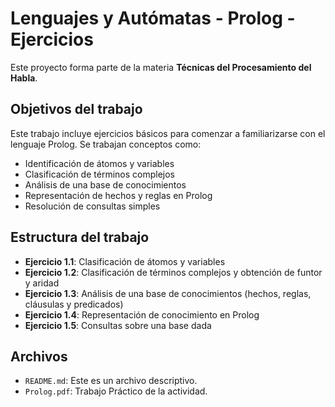 # Lenguajes y Autómatas - Prolog - Ejercicios

Este proyecto forma parte de la materia **Técnicas del Procesamiento del Habla**.

##  Objetivos del trabajo

Este trabajo incluye ejercicios básicos para comenzar a familiarizarse con el lenguaje Prolog. Se trabajan conceptos como:

- Identificación de átomos y variables
- Clasificación de términos complejos
- Análisis de una base de conocimientos
- Representación de hechos y reglas en Prolog
- Resolución de consultas simples

## Estructura del trabajo

- **Ejercicio 1.1**: Clasificación de átomos y variables
- **Ejercicio 1.2**: Clasificación de términos complejos y obtención de funtor y aridad
- **Ejercicio 1.3**: Análisis de una base de conocimientos (hechos, reglas, cláusulas y predicados)
- **Ejercicio 1.4**: Representación de conocimiento en Prolog
- **Ejercicio 1.5**: Consultas sobre una base dada



## Archivos

- `README.md`: Este es un archivo descriptivo.
- `Prolog.pdf`: Trabajo Práctico de la actividad.
